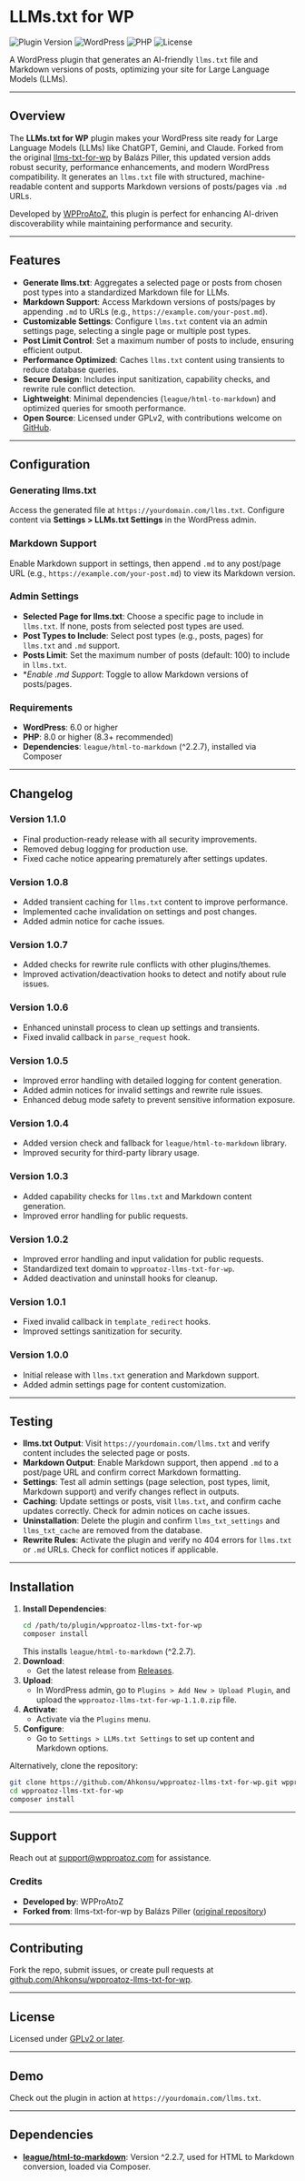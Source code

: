 # LLMs.txt for WP

![Plugin Version](https://img.shields.io/badge/version-1.1.0-blue.svg) ![WordPress](https://img.shields.io/badge/WordPress-6.0%2B-blue.svg) ![PHP](https://img.shields.io/badge/PHP-8.0%2B-blue.svg) ![License](https://img.shields.io/badge/license-GPLv2-green.svg)

A WordPress plugin that generates an AI-friendly `llms.txt` file and Markdown versions of posts, optimizing your site for Large Language Models (LLMs).

---

## Overview

The **LLMs.txt for WP** plugin makes your WordPress site ready for Large Language Models (LLMs) like ChatGPT, Gemini, and Claude. Forked from the original [llms-txt-for-wp](https://github.com/WP-Autoplugin/llms-txt-for-wp) by Balázs Piller, this updated version adds robust security, performance enhancements, and modern WordPress compatibility. It generates an `llms.txt` file with structured, machine-readable content and supports Markdown versions of posts/pages via `.md` URLs.

Developed by [WPProAtoZ](https://wpproatoz.com), this plugin is perfect for enhancing AI-driven discoverability while maintaining performance and security.

---

## Features

- **Generate llms.txt**: Aggregates a selected page or posts from chosen post types into a standardized Markdown file for LLMs.
- **Markdown Support**: Access Markdown versions of posts/pages by appending `.md` to URLs (e.g., `https://example.com/your-post.md`).
- **Customizable Settings**: Configure `llms.txt` content via an admin settings page, selecting a single page or multiple post types.
- **Post Limit Control**: Set a maximum number of posts to include, ensuring efficient output.
- **Performance Optimized**: Caches `llms.txt` content using transients to reduce database queries.
- **Secure Design**: Includes input sanitization, capability checks, and rewrite rule conflict detection.
- **Lightweight**: Minimal dependencies (`league/html-to-markdown`) and optimized queries for smooth performance.
- **Open Source**: Licensed under GPLv2, with contributions welcome on [GitHub](https://github.com/Ahkonsu/wpproatoz-llms-txt-for-wp).

---

## Configuration

### Generating llms.txt
Access the generated file at `https://yourdomain.com/llms.txt`. Configure content via **Settings > LLMs.txt Settings** in the WordPress admin.

### Markdown Support
Enable Markdown support in settings, then append `.md` to any post/page URL (e.g., `https://example.com/your-post.md`) to view its Markdown version.

### Admin Settings
- **Selected Page for llms.txt**: Choose a specific page to include in `llms.txt`. If none, posts from selected post types are used.
- **Post Types to Include**: Select post types (e.g., posts, pages) for `llms.txt` and `.md` support.
- **Posts Limit**: Set the maximum number of posts (default: 100) to include in `llms.txt`.
- **Enable *.md Support**: Toggle to allow Markdown versions of posts/pages.

### Requirements
- **WordPress**: 6.0 or higher
- **PHP**: 8.0 or higher (8.3+ recommended)
- **Dependencies**: `league/html-to-markdown` (^2.2.7), installed via Composer

---

## Changelog

### Version 1.1.0
- Final production-ready release with all security improvements.
- Removed debug logging for production use.
- Fixed cache notice appearing prematurely after settings updates.

### Version 1.0.8
- Added transient caching for `llms.txt` content to improve performance.
- Implemented cache invalidation on settings and post changes.
- Added admin notice for cache issues.

### Version 1.0.7
- Added checks for rewrite rule conflicts with other plugins/themes.
- Improved activation/deactivation hooks to detect and notify about rule issues.

### Version 1.0.6
- Enhanced uninstall process to clean up settings and transients.
- Fixed invalid callback in `parse_request` hook.

### Version 1.0.5
- Improved error handling with detailed logging for content generation.
- Added admin notices for invalid settings and rewrite rule issues.
- Enhanced debug mode safety to prevent sensitive information exposure.

### Version 1.0.4
- Added version check and fallback for `league/html-to-markdown` library.
- Improved security for third-party library usage.

### Version 1.0.3
- Added capability checks for `llms.txt` and Markdown content generation.
- Improved error handling for public requests.

### Version 1.0.2
- Improved error handling and input validation for public requests.
- Standardized text domain to `wpproatoz-llms-txt-for-wp`.
- Added deactivation and uninstall hooks for cleanup.

### Version 1.0.1
- Fixed invalid callback in `template_redirect` hooks.
- Improved settings sanitization for security.

### Version 1.0.0
- Initial release with `llms.txt` generation and Markdown support.
- Added admin settings page for content customization.

---

## Testing
- **llms.txt Output**: Visit `https://yourdomain.com/llms.txt` and verify content includes the selected page or posts.
- **Markdown Output**: Enable Markdown support, then append `.md` to a post/page URL and confirm correct Markdown formatting.
- **Settings**: Test all admin settings (page selection, post types, limit, Markdown support) and verify changes reflect in outputs.
- **Caching**: Update settings or posts, visit `llms.txt`, and confirm cache updates correctly. Check for admin notices on cache issues.
- **Uninstallation**: Delete the plugin and confirm `llms_txt_settings` and `llms_txt_cache` are removed from the database.
- **Rewrite Rules**: Activate the plugin and verify no 404 errors for `llms.txt` or `.md` URLs. Check for conflict notices if applicable.

---

## Installation

1. **Install Dependencies**:
   ```bash
   cd /path/to/plugin/wpproatoz-llms-txt-for-wp
   composer install
   ```
   This installs `league/html-to-markdown` (^2.2.7).
2. **Download**:
   - Get the latest release from [Releases](https://github.com/Ahkonsu/wpproatoz-llms-txt-for-wp/releases).
3. **Upload**:
   - In WordPress admin, go to `Plugins > Add New > Upload Plugin`, and upload the `wpproatoz-llms-txt-for-wp-1.1.0.zip` file.
4. **Activate**:
   - Activate via the `Plugins` menu.
5. **Configure**:
   - Go to `Settings > LLMs.txt Settings` to set up content and Markdown options.

Alternatively, clone the repository:
```bash
git clone https://github.com/Ahkonsu/wpproatoz-llms-txt-for-wp.git wpproatoz-llms-txt-for-wp
cd wpproatoz-llms-txt-for-wp
composer install
```

---

## Support
Reach out at [support@wpproatoz.com](mailto:support@wpproatoz.com) for assistance.

### Credits
- **Developed by**: WPProAtoZ
- **Forked from**: llms-txt-for-wp by Balázs Piller ([original repository](https://github.com/WP-Autoplugin/llms-txt-for-wp))

---

## Contributing
Fork the repo, submit issues, or create pull requests at [github.com/Ahkonsu/wpproatoz-llms-txt-for-wp](https://github.com/Ahkonsu/wpproatoz-llms-txt-for-wp).

---

## License
Licensed under [GPLv2 or later](https://www.gnu.org/licenses/gpl-2.0.html).

---

## Demo
Check out the plugin in action at `https://yourdomain.com/llms.txt`.

---

## Dependencies
- **[league/html-to-markdown](https://github.com/thephpleague/html-to-markdown)**: Version ^2.2.7, used for HTML to Markdown conversion, loaded via Composer.
